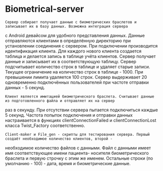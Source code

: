 # Biometrical-server
    Сервер собирает получает данные с биометрических браслетов и записывает их в базу данных. Возможна интеграция сервера 
с Android девайсом для удобного представления данных. Данные отправляются клиентами в определённую директорию при установлении
соединения с сервером. При подключении производится идентификация клиента. Для каждого нового клиента создается таблица и 
делается запись в таблице учёта клиентов. Сервер получает данные и записывает их в соответствующую таблицу. Сервер подсчитывает 
количество строк в таблице и удаляет старые записи. Текущее ограничение на количество строк в таблице - 1000. При превышении 
лимита удаляется 100 строк. Сервер выдерживает 20 одновременно подключённых пользователей при частоте отправки данных - 5 секунд.

    Клиент является имитацией биометрического браслета. Считывает данные из подготовленного файла и отправляет их на сервер 
раз в секунду. При отсутствии сервера пытается подключиться каждые 5 секунд. Частота попыток подключения и отправки данных 
настраивается в функциях clientConnectionFailed и clientConnectionLost класса Twist_Factory соответственно. 

    Client-maker и File_gen - скрипты для тестирования сервера. Первый создаёт необходимое количество клиентов, второй -
необходимое количество файлов с данными. Файл с данными имеет имя соответствующее имени пациента- носителя биометрического
браслета и первую строчку с этим же именем. Остальные строки (по умолчанию - 100) -  дата, время и биометрические данные.
